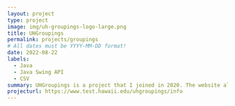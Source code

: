 ```yaml
---
layout: project
type: project
image: img/uh-groupings-logo-large.png
title: UHGroupings
permalink: projects/groupings
# All dates must be YYYY-MM-DD format!
date: 2022-08-22
labels:
  - Java
  - Java Swing API
  - CSV
summary: UHGroupings is a project that I joined in 2020. The website allows you to create, organize, and manage a group of people associated with the University of Hawaii. Members can be grouped by their emails, roles, lists that they belong to, and much more. A owner of a grouping can allow users to either be included or excluded from a grouping based on their relevance to the group and members can opt out of groups if they are no longer want to be affiliated with the group.
projecturl: https://www.test.hawaii.edu/uhgroupings/info
---
```

